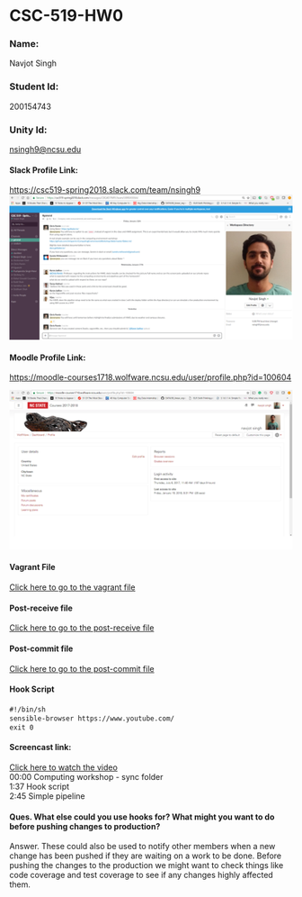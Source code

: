# CSC-519-HW0

### Name:                                                          
Navjot Singh 

### Student Id:
200154743
### Unity Id: 
nsingh9@ncsu.edu

#### Slack Profile Link: 
https://csc519-spring2018.slack.com/team/nsingh9
![Flow Chart](slack.png)


#### Moodle Profile Link: 
https://moodle-courses1718.wolfware.ncsu.edu/user/profile.php?id=100604

![Flow Chart](moodle.png)


#### Vagrant File
[Click here to go to the vagrant file](https://github.ncsu.edu/nsingh9/CSC-519-HW0/blob/master/Vagrantfile)

#### Post-receive file
[Click here to go to the post-receive file](https://github.ncsu.edu/nsingh9/CSC-519-HW0/blob/master/post-receive)

#### Post-commit file
[Click here to go to the post-commit file](https://github.ncsu.edu/nsingh9/CSC-519-HW0/blob/master/post-commit)

#### Hook Script
```shell
#!/bin/sh
sensible-browser https://www.youtube.com/
exit 0
```


#### Screencast link:
[Click here to watch the video](https://www.youtube.com/watch?v=BRO5zzdeZoM)  
00:00 Computing workshop - sync folder  
1:37 Hook script  
2:45 Simple pipeline  

#### Ques. What else could you use hooks for? What might you want to do before pushing changes to production?
Answer. These could also be used to notify other members when a new change has been pushed if they are waiting on a work to be done. Before pushing the changes to the production we might want to check things like code coverage and test coverage to see if any changes highly affected them.
